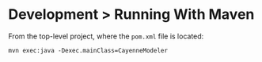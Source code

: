 # Development > Running With Maven

From the top-level project, where the `pom.xml` file is located:

`mvn exec:java -Dexec.mainClass=CayenneModeler`
